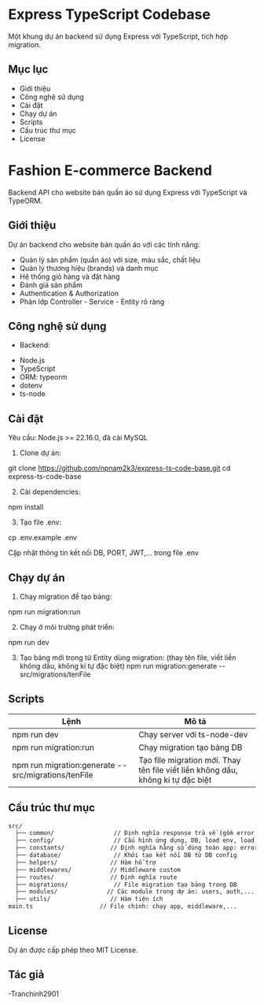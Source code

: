 # Express TypeScript Codebase

Một khung dự án backend sử dụng Express với TypeScript, tích hợp migration.

## Mục lục

- Giới thiệu
- Công nghệ sử dụng
- Cài đặt
- Chạy dự án
- Scripts
- Cấu trúc thư mục
- License

# Fashion E-commerce Backend

Backend API cho website bán quần áo sử dụng Express với TypeScript và TypeORM.

## Giới thiệu

Dự án backend cho website bán quần áo với các tính năng:
- Quản lý sản phẩm (quần áo) với size, màu sắc, chất liệu
- Quản lý thương hiệu (brands) và danh mục
- Hệ thống giỏ hàng và đặt hàng  
- Đánh giá sản phẩm
- Authentication & Authorization
- Phân lớp Controller - Service - Entity rõ ràng

## Công nghệ sử dụng
* Backend: 
- Node.js
- TypeScript
- ORM: typeorm
- dotenv
- ts-node


## Cài đặt

Yêu cầu: Node.js >= 22.16.0, đã cài MySQL

1. Clone dự án:

git clone https://github.com/npnam2k3/express-ts-code-base.git
cd express-ts-code-base

2. Cài dependencies:

npm install

3. Tạo file .env:

cp .env.example .env

Cập nhật thông tin kết nối DB, PORT, JWT,... trong file .env

## Chạy dự án

1. Chạy migration để tạo bảng:

npm run migration:run

2. Chạy ở môi trường phát triển:

npm run dev

3. Tạo bảng mới trong từ Entity dùng migration: (thay tên file, viết liền không dấu, không kí tự đặc biệt)
npm run migration:generate -- src/migrations/tenFile

## Scripts

| Lệnh                                 | Mô tả                                 |
|--------------------------------------|----------------------------------------|
| npm run dev                          | Chạy server với ts-node-dev           |
| npm run migration:run                | Chạy migration tạo bảng DB            |
| npm run migration:generate -- src/migrations/tenFile   | Tạo file migration mới. Thay tên file viết liền không dấu, không kí tự đặc biệt             |

## Cấu trúc thư mục
```bash
src/
  ├── common/                 // Định nghĩa response trả về (gồm error, success)
  ├── config/                 // Cấu hình ứng dụng, DB, load env, load entity dùng cho khởi tạo DB
  ├── constants/             // Định nghĩa hằng số dùng toàn app: error-code, message, status-code,...
  ├── database/               // Khởi tạo kết nối DB từ DB config
  ├── helpers/               // Hàm hỗ trợ
  ├── middlewares/           // Middleware custom
  ├── routes/                // Định nghĩa route
  ├── migrations/             // File migration tạo bảng trong DB
  ├── modules/              // Các module trong dự án: users, auth,...
  ├── utils/                 // Hàm tiện ích
main.ts                   // File chính: chạy app, middleware,...
```

## License

Dự án được cấp phép theo MIT License.

## Tác giả

-Tranchinh2901
